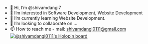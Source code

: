 - 👋 Hi, I’m @shivamdangi7
- 👀 I’m interested in Software Development, Website Development
- 🌱 I’m currently learning Website Development.
- 💞️ I’m looking to collaborate on ...
- 📫 How to reach me - mail: shivamdangi0111@gmail.com
[![@shivamdangi0111's Holopin board](https://holopin.me/shivamdangi0111)](https://holopin.io/@shivamdangi0111)
<!---
shivamdangi7/shivamdangi7 is a ✨ special ✨ repository because its `README.md` (this file) appears on your GitHub profile.
You can click the Preview link to take a look at your changes.
--->
